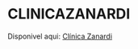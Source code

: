 # CLINICAZANARDI

Disponivel aqui: [Clínica Zanardi](https://githubdogabriel.github.io/CLINICA-ZANARDI/)
